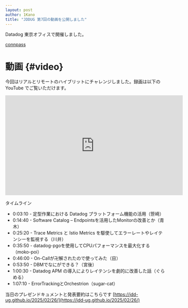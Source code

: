 ```yaml
---
layout: post
author: 1Kano
title: "JDDUG 第7回の動画を公開しました"
---
```


Datadog 東京オフィスで開催しました。

[connpass](https://datadog-jp.connpass.com/event/343144/)

# 動画 {#video}

今回はリアルとリモートのハイブリットにチャレンジしました。録画は以下の YouTube でご覧いただけます。

<iframe width="560" height="315" src="https://www.youtube.com/embed/icLuAIogKo4?si=si5JJVE4DSpD06x2" title="YouTube video player" frameborder="0" allow="accelerometer; autoplay; clipboard-write; encrypted-media; gyroscope; picture-in-picture; web-share" referrerpolicy="strict-origin-when-cross-origin" allowfullscreen></iframe>

タイムライン
- 0:03:10 - 定型作業における Datadog プラットフォーム機能の活用（笹崎）
- 0:14:40 - Software Catalog – Endpointsを活用したMonitorの改善とか（青木）
- 0:25:20 - Trace Metrics と Istio Metrics を駆使してエラーレートやレイテンシーを監視する（川井）
- 0:35:50 - datadog-pgoを使用してCPUパフォーマンスを最大化する（moko-poi）
- 0:46:00 - On-Callが卍解されたので使ってみた（目）
- 0:53:50 - DBMでなにができる？（宮後）
- 1:00:30 - Datadog APM の導入によりレイテンシを劇的に改善した話（ぐらめる）
- 1:07:10 - ErrorTrackingとOrchestrion（sugar-cat）

当日のプレゼンドキュメントと発表要約はこちらです
[https://jdd-ug.github.io/2025/02/26/](https://jdd-ug.github.io/2025/02/26/)

